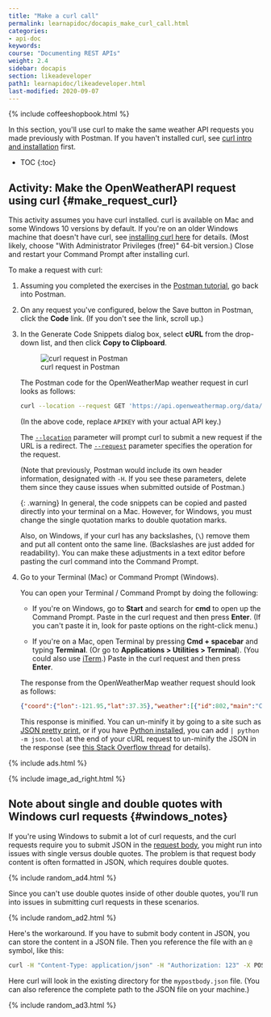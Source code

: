 ```yaml
---
title: "Make a curl call"
permalink: learnapidoc/docapis_make_curl_call.html
categories:
- api-doc
keywords:
course: "Documenting REST APIs"
weight: 2.4
sidebar: docapis
section: likeadeveloper
path1: learnapidoc/likeadeveloper.html
last-modified: 2020-09-07
---
```


{% include coffeeshopbook.html %}

In this section, you'll use curl to make the same weather API requests you made previously with Postman. If you haven't installed curl, see [curl intro and installation](docapis_install_curl.html) first.

* TOC
{:toc}

## <i class="fa fa-user-circle"></i> Activity: Make the OpenWeatherAPI request using curl {#make_request_curl}

This activity assumes you have curl installed. curl is available on Mac and some Windows 10 versions by default. If you're on an older Windows machine that doesn't have curl, see [installing curl here](http://www.confusedbycode.com/curl/#downloads) for details. (Most likely, choose "With Administrator Privileges (free)" 64-bit version.) Close and restart your Command Prompt after installing curl.

To make a request with curl:

1.  Assuming you completed the exercises in the [Postman tutorial](docapis_postman.html), go back into Postman.
2.  On any request you've configured, below the Save button in Postman, click the **Code** link. (If you don't see the link, scroll up.)
3.  In the Generate Code Snippets dialog box, select **cURL** from the drop-down list, and then click **Copy to Clipboard**.

    <figure><img class="docimage medium" src="{{site.api_media}}/postman_curl_request5.png" alt="curl request in Postman" /><figcaption>curl request in Postman</figcaption></figure>

    The Postman code for the OpenWeatherMap weather request in curl looks as follows:

    ```bash
    curl --location --request GET 'https://api.openweathermap.org/data/2.5/weather?zip=95050&units=imperial&appid=APIKEY'
    ```

    (In the above code, replace `APIKEY` with your actual API key.)

    The [`--location`](https://curl.haxx.se/docs/manpage.html#-L) parameter will prompt curl to submit a new request if the URL is a redirect. The [`--request`](https://curl.haxx.se/docs/manpage.html#-X) parameter specifies the operation for the request.

    (Note that previously, Postman would include its own header information, designated with `-H`. If you see these parameters, delete them since they cause issues when submitted outside of Postman.)

    {: .warning}
    In general, the code snippets can be copied and pasted directly into your terminal on a Mac. However, for Windows, you must change the single quotation marks to double quotation marks.

    Also, on Windows, if your curl has any backslashes, (`\`) remove them and put all content onto the same line. (Backslashes are just added for readability). You can make these adjustments in a text editor before pasting the curl command into the Command Prompt.

5.  Go to your Terminal (Mac) or Command Prompt (Windows).

    You can open your Terminal / Command Prompt by doing the following:

    * If you're on Windows, go to **Start** and search for **cmd** to open up the Command Prompt. Paste in the curl request and then press **Enter**. (If you can't paste it in, look for paste options on the right-click menu.)

    * If you're on a Mac, open Terminal by pressing **Cmd + spacebar** and typing **Terminal**. (Or go to **Applications > Utilities > Terminal**). (You could also use [iTerm](https://www.iterm2.com/).) Paste in the curl request and then press **Enter**.

    The response from the OpenWeatherMap weather request should look as follows:

    ```json
    {"coord":{"lon":-121.95,"lat":37.35},"weather":[{"id":802,"main":"Clouds","description":"scattered clouds","icon":"03d"}],"base":"stations","main":{"temp":68.34,"pressure":1014,"humidity":73,"temp_min":63,"temp_max":72},"visibility":16093,"wind":{"speed":3.36},"clouds":{"all":40},"dt":1566664878,"sys":{"type":1,"id":5122,"message":0.0106,"country":"US","sunrise":1566653501,"sunset":1566701346},"timezone":-25200,"id":0,"name":"Santa Clara","cod":200}
    ```

    This response is minified. You can un-minify it by going to a site such as [JSON pretty print](http://jsonprettyprint.com/), or if you have [Python installed](https://www.python.org/downloads/), you can add <code>| python -m json.tool</code> at the end of your cURL request to un-minify the JSON in the response (see [this Stack Overflow thread](https://stackoverflow.com/questions/352098/how-can-i-pretty-print-json-in-a-unix-shell-script) for details).

{% include ads.html %}

{% include image_ad_right.html %}

## Note about single and double quotes with Windows curl requests {#windows_notes}

If you're using Windows to submit a lot of curl requests, and the curl requests require you to submit JSON in the [request body](docapis_doc_parameters.html#request_bodies), you might run into issues with single versus double quotes. The problem is that request body content is often formatted in JSON, which requires double quotes.

{% include random_ad4.html %}

Since you can't use double quotes inside of other double quotes, you'll run into issues in submitting curl requests in these scenarios.

{% include random_ad2.html %}

Here's the workaround. If you have to submit body content in JSON, you can store the content in a JSON file. Then you reference the file with an `@` symbol, like this:

```sh
curl -H "Content-Type: application/json" -H "Authorization: 123" -X POST -d @mypostbody.json http://endpointurl.com/example
```

Here curl will look in the existing directory for the `mypostbody.json` file. (You can also reference the complete path to the JSON file on your machine.)

{% include random_ad3.html %}
